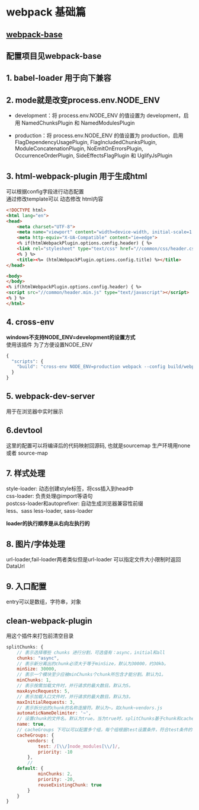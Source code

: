# webpack 基础篇
## [webpack-base](https://juejin.im/post/5e5c65fc6fb9a07cd00d8838)

## 配置项目见webpack-base

## 1. babel-loader 用于向下兼容
## 2. mode就是改变process.env.NODE_ENV

- development：将 process.env.NODE_ENV 的值设置为 development，启用 NamedChunksPlugin 和 NamedModulesPlugin

- production：将 process.env.NODE_ENV 的值设置为 production，启用 FlagDependencyUsagePlugin, FlagIncludedChunksPlugin, ModuleConcatenationPlugin, NoEmitOnErrorsPlugin, OccurrenceOrderPlugin, SideEffectsFlagPlugin 和 UglifyJsPlugin

## 3. html-webpack-plugin 用于生成html  
可以根据config字段进行动态配置  
通过修改template可以 动态修改 html内容
```html
<!DOCTYPE html>
<html lang="en">
<head>
    <meta charset="UTF-8">
    <meta name="viewport" content="width=device-width, initial-scale=1.0">
    <meta http-equiv="X-UA-Compatible" content="ie=edge">
    <% if(htmlWebpackPlugin.options.config.header) { %>
    <link rel="stylesheet" type="text/css" href="//common/css/header.css">
    <% } %>
    <title><%= (htmlWebpackPlugin.options.config.title) %></title>
</head>

<body>
</body> 
<% if(htmlWebpackPlugin.options.config.header) { %>
<script src="//common/header.min.js" type="text/javascript"></script> 
<% } %>
</html>

```

## 4. cross-env  
**windows不支持NODE_ENV=development的设置方式**  
使用该插件 为了方便设置NODE_ENV
```javascript
{
  "scripts": {
    "build": "cross-env NODE_ENV=production webpack --config build/webpack.config.js"
  }
}
```
## 5. webpack-dev-server
用于在浏览器中实时展示

## 6.devtool
这里的配置可以将编译后的代码映射回源码, 也就是sourcemap
生产环境用none 或者 source-map

## 7. 样式处理
style-loader: 动态创建style标签，将css插入到head中   
css-loader: 负责处理@import等语句  
postcss-loader和autoprefixer: 自动生成浏览器兼容性前缀  
less、sass  less-loader, sass-loader

**loader的执行顺序是从右向左执行的**

## 8. 图片/字体处理
url-loader,fail-loader两者类似但是url-loader 可以指定文件大小限制时返回DataUrl

## 9. 入口配置
entry可以是数组，字符串，对象

## clean-webpack-plugin
用这个插件来打包前清空目录

```javascript
splitChunks: {
    // 表示选择哪些 chunks 进行分割，可选值有：async，initial和all
    chunks: "async",
    // 表示新分离出的chunk必须大于等于minSize，默认为30000，约30kb。
    minSize: 30000,
    // 表示一个模块至少应被minChunks个chunk所包含才能分割。默认为1。
    minChunks: 1,
    // 表示按需加载文件时，并行请求的最大数目。默认为5。
    maxAsyncRequests: 5,
    // 表示加载入口文件时，并行请求的最大数目。默认为3。
    maxInitialRequests: 3,
    // 表示拆分出的chunk的名称连接符。默认为~。如chunk~vendors.js
    automaticNameDelimiter: '~',
    // 设置chunk的文件名。默认为true。当为true时，splitChunks基于chunk和cacheGroups的key自动命名。
    name: true,
    // cacheGroups 下可以可以配置多个组，每个组根据test设置条件，符合test条件的模块，就分配到该组。模块可以被多个组引用，但最终会根据priority来决定打包到哪个组中。默认将所有来自 node_modules目录的模块打包至vendors组，将两个以上的chunk所共享的模块打包至default组。
    cacheGroups: {
        vendors: {
            test: /[\\/]node_modules[\\/]/,
            priority: -10
        },
        // 
    default: {
            minChunks: 2,
            priority: -20,
            reuseExistingChunk: true
        }
    }
}

```